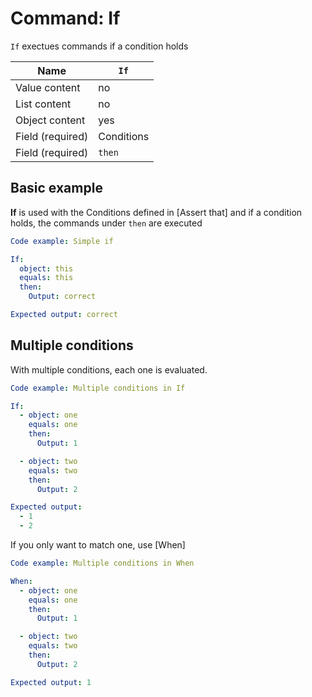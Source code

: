 # Command: If

`If` exectues commands if a condition holds

| Name             | `If`       |
|------------------|------------|
| Value content    | no         |
| List content     | no         |
| Object content   | yes        |
| Field (required) | Conditions |
| Field (required) | `then`     |

## Basic example

**If** is used with the Conditions defined in [Assert that] and if a condition holds, the commands under `then` are executed

```yaml
Code example: Simple if

If:
  object: this
  equals: this
  then:
    Output: correct

Expected output: correct
```

## Multiple conditions

With multiple conditions, each one is evaluated.

```yaml
Code example: Multiple conditions in If

If:
  - object: one
    equals: one
    then:
      Output: 1

  - object: two
    equals: two
    then:
      Output: 2

Expected output:
  - 1
  - 2
```

If you only want to match one, use [When]

```yaml
Code example: Multiple conditions in When

When:
  - object: one
    equals: one
    then:
      Output: 1

  - object: two
    equals: two
    then:
      Output: 2

Expected output: 1
```